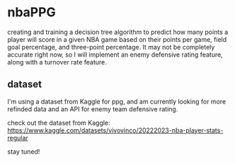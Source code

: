 # nbaPPG
creating and training a decision tree algorithm to predict how many points a player will score in a given NBA game based on their points per game, field goal percentage, and three-point percentage. It may not be completely accurate right now, so I will implement an enemy defensive rating feature, along with a turnover rate feature.  

## dataset
I'm using a dataset from Kaggle for ppg, and am currently looking for more refinded data and an API for enemy team defensive rating. 

check out the dataset from Kaggle: https://www.kaggle.com/datasets/vivovinco/20222023-nba-player-stats-regular

stay tuned!
